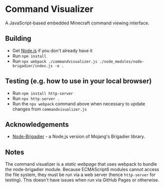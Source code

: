 # Command Visualizer

A JavaScript-based embedded Minecraft command viewing interface.

## Building

- Get [Node.js](https://nodejs.org/en/) if you don't already have it
- Run `npm install`
- Run `npx webpack ./commandvisualizer.js ./node_modules/node-brigadier/index.js -o .`

## Testing (e.g. how to use in your local browser)

- Run `npm install http-server`
- Run `npx http-server .`
- Run the `npx webpack` command above when necessary to update changes from `commandvisualizer.js`

## Acknowledgements

- [Node-Brigadier](https://github.com/remtori/brigadier) - a Node,js version of Mojang's Brigadier library.

## Notes

The command visualizer is a _static webpage_ that uses webpack to bundle the node-brigadier module. Because ECMAScript6 modules cannot access the file system, they must be run via a web server (hence `http-server` for testing). This doesn't have issues when run via GitHub Pages or otherwise.
